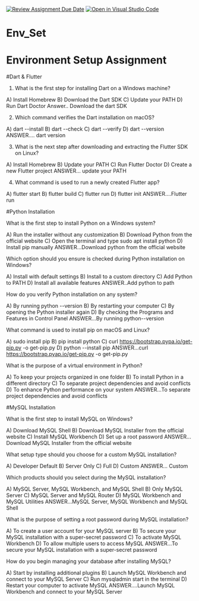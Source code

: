 [![Review Assignment Due Date](https://classroom.github.com/assets/deadline-readme-button-22041afd0340ce965d47ae6ef1cefeee28c7c493a6346c4f15d667ab976d596c.svg)](https://classroom.github.com/a/vnsr1XuU)
[![Open in Visual Studio Code](https://classroom.github.com/assets/open-in-vscode-2e0aaae1b6195c2367325f4f02e2d04e9abb55f0b24a779b69b11b9e10269abc.svg)](https://classroom.github.com/online_ide?assignment_repo_id=15817297&assignment_repo_type=AssignmentRepo)
# Env_Set

# Environment Setup Assignment

#Dart & Flutter

1. What is the first step for installing Dart on a Windows machine?

A) Install Homebrew
B) Download the Dart SDK
C) Update your PATH
D) Run Dart Doctor
 Answer.. Download the dart SDK

2. Which command verifies the Dart installation on macOS?

A) dart --install
B) dart --check
C) dart --verify
D) dart --version
ANSWER.... dart version 


3. What is the next step after downloading and extracting the Flutter SDK on Linux?

A) Install Homebrew
B) Update your PATH
C) Run Flutter Doctor
D) Create a new Flutter project
ANSWER... update your PATH


4. What command is used to run a newly created Flutter app?

A) flutter start
B) flutter build
C) flutter run
D) flutter init
ANSWER....Flutter run 


#Python Installation

What is the first step to install Python on a Windows system?

A) Run the installer without any customization
B) Download Python from the official website
C) Open the terminal and type sudo apt install python
D) Install pip manually
ANSWER...Download python from the official website

Which option should you ensure is checked during Python installation on Windows?

A) Install with default settings
B) Install to a custom directory
C) Add Python to PATH
D) Install all available features
ANSWER..Add python to path

How do you verify Python installation on any system?

A) By running python --version
B) By restarting your computer
C) By opening the Python installer again
D) By checking the Programs and Features in Control Panel
ANSWER...By running python--version 

What command is used to install pip on macOS and Linux?

A) sudo install pip
B) pip install python
C) curl https://bootstrap.pypa.io/get-pip.py -o get-pip.py
D) python --install pip
ANSWER...curl https://bootstrap.pyap.io/get-pip.py -o get-pip.py

What is the purpose of a virtual environment in Python?

A) To keep your projects organized in one folder
B) To install Python in a different directory
C) To separate project dependencies and avoid conflicts
D) To enhance Python performance on your system
ANSWER...To separate project dependencies and avoid conflicts 

#MySQL Installation

What is the first step to install MySQL on Windows?

A) Download MySQL Shell
B) Download MySQL Installer from the official website
C) Install MySQL Workbench
D) Set up a root password
ANSWER... Download MySQL Installer from the official website 

What setup type should you choose for a custom MySQL installation?

A) Developer Default
B) Server Only
C) Full
D) Custom
ANSWER... Custom 

Which products should you select during the MySQL installation?

A) MySQL Server, MySQL Workbench, and MySQL Shell
B) Only MySQL Server
C) MySQL Server and MySQL Router
D) MySQL Workbench and MySQL Utilities
ANSWER...MySQL Server, MySQL Workbench and MySQL Shell 

What is the purpose of setting a root password during MySQL installation?

A) To create a user account for your MySQL server
B) To secure your MySQL installation with a super-secret password
C) To activate MySQL Workbench
D) To allow multiple users to access MySQL
ANSWER...To secure your MySQL installation with a super-secret password 

How do you begin managing your database after installing MySQL?

A) Start by installing additional plugins
B) Launch MySQL Workbench and connect to your MySQL Server
C) Run mysqladmin start in the terminal
D) Restart your computer to activate MySQL
ANSWER....Launch MySQL Workbench and connect to your MySQL Server 
